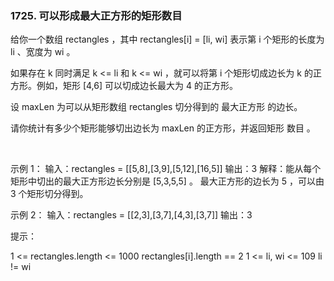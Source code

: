 ### 1725. 可以形成最大正方形的矩形数目

给你一个数组 rectangles ，其中 rectangles[i] = [li, wi] 表示第 i 个矩形的长度为 li 、宽度为 wi 。

如果存在 k 同时满足 k <= li 和 k <= wi ，就可以将第 i 个矩形切成边长为 k 的正方形。例如，矩形 [4,6] 可以切成边长最大为 4 的正方形。

设 maxLen 为可以从矩形数组 rectangles 切分得到的 最大正方形 的边长。

请你统计有多少个矩形能够切出边长为 maxLen 的正方形，并返回矩形 数目 。

 

示例 1：
输入：rectangles = [[5,8],[3,9],[5,12],[16,5]]
输出：3
解释：能从每个矩形中切出的最大正方形边长分别是 [5,3,5,5] 。
最大正方形的边长为 5 ，可以由 3 个矩形切分得到。

示例 2：
输入：rectangles = [[2,3],[3,7],[4,3],[3,7]]
输出：3
 

提示：

1 <= rectangles.length <= 1000
rectangles[i].length == 2
1 <= li, wi <= 109
li != wi
